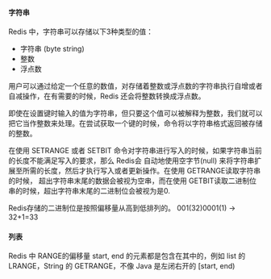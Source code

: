 #### 字符串
Redis 中，字符串可以存储以下3种类型的值：
* 字符串 (byte string)
* 整数
* 浮点数

用户可以通过给定一个任意的数值，对存储着整数或浮点数的字符串执行自增或者自减操作，在有需要的时候，Redis 还会将整数转换成浮点数。

即使在设置键时输入的值为字符串，但只要这个值可以被解释为整数，我们就可以把它当作整数来处理。在尝试获取一个键的时候，命令将以字符串格式返回被存储的整数。

在使用 SETRANGE 或者 SETBIT 命令对字符串进行写入的时候，如果字符串当前的长度不能满足写入的要求，那么 Redis会
自动地使用空字节(null) 来将字符串扩展至所需的长度，然后才执行写入或者更新操作。在使用 GETRANGE读取字符串的时候，
超出字符串末尾的数据会被视为空串，而在使用 GETBIT读取二进制位串的时候，超出字符串末尾的二进制位会被视为是0.

Redis存储的二进制位是按照偏移量从高到低排列的。 001(32)0001(1) -> 32+1=33 

#### 列表
Redis 中 RANGE的偏移量 start, end 的元素都是包含在其中的，例如 list 的 LRANGE，String 的 GETRANGE，不像 Java 是左闭右开的 [start, end)

